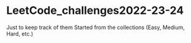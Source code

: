 # LeetCode_challenges2022-23-24
Just to keep track of them
Started from the collections (Easy, Medium, Hard, etc.)
